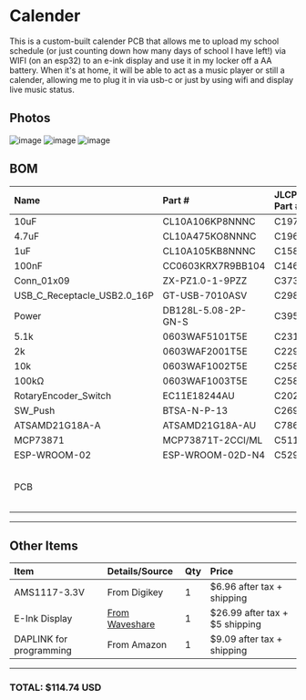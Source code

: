 # Calender
This is a custom-built calender PCB that allows me to upload my school schedule (or just counting down how many days of school I have left!) via WIFI (on an esp32) to an e-ink display and use it in my locker off a AA battery. When it's at home, it will be able to act as a music player or still a calender, allowing me to plug it in via usb-c or just by using wifi and display live music status.  


## Photos

![image](https://github.com/user-attachments/assets/e951954a-8a99-411a-8384-162894eabdcb)
![image](https://github.com/user-attachments/assets/151b5aec-36f5-43c2-9f3d-4c09d1e969e6)
![image](https://github.com/user-attachments/assets/180b2cb0-d652-428e-b729-d44430e82366)

## BOM

| Name | Part # | JLCPCB Part # | Qty | Total Price |
| :--- | :--- | :--- | :--- | :--- |
| 10uF | CL10A106KP8NNNC | C19702 | 20 | 0.112 |
| 4.7uF | CL10A475KO8NNNC | C19666 | 20 | 0.202 |
| 1uF | CL10A105KB8NNNC | C15849 | 20 | 0.094 |
| 100nF | CC0603KRX7R9BB104 | C14663 | 22 | 0.0506 |
| Conn_01x09 | ZX-PZ1.0-1-9PZZ | C37328859 | 2 | 0.2856 |
| USB_C_Receptacle_USB2.0_16P | GT-USB-7010ASV | C2988369 | 2 | 0.1572 |
| Power | DB128L-5.08-2P-GN-S | C395868 | 2 | 0.3622 |
| 5.1k | 0603WAF5101T5E | C23186 | 20 | 0.02 |
| 2k | 0603WAF2001T5E | C22975 | 20 | 0.02 |
| 10k | 0603WAF1002T5E | C25804 | 26 | 0.0234 |
| 100kΩ | 0603WAF1003T5E | C25803 | 20 | 0.02 |
| RotaryEncoder_Switch | EC11E18244AU | C202365 | 2 | 3.825 |
| SW_Push | BTSA-N-P-13 | C2693637 | 0 | 0 |
| ATSAMD21G18A-A | ATSAMD21G18A-AU | C78624 | 2 | 6.249 |
| MCP73871 | MCP73871T-2CCI/ML | C511310 | 2 | 7.482 |
| ESP-WROOM-02 | ESP-WROOM-02D-N4 | C529584 | 2 | 3.75 |
| PCB | | | $71.70 after tax + shipping |

---

## Other Items

| Item | Details/Source | Qty | Price |
| :--- | :--- | :--- | :--- |
| AMS1117-3.3V | From Digikey | 1 | $6.96 after tax + shipping |
| E-Ink Display | [From Waveshare](https://www.waveshare.com/3.7inch-e-paper-hat-plus-g.htm?sku=31061) | 1 | $26.99 after tax + $5 shipping |
| DAPLINK for programming | From Amazon | 1 | $9.09 after tax + shipping |

---

### **TOTAL: $114.74 USD**
